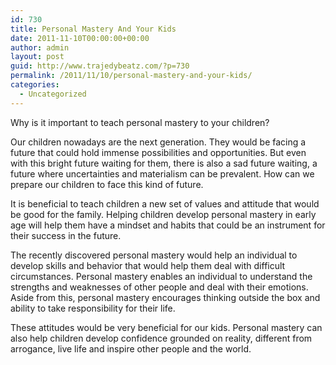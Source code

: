```yaml
---
id: 730
title: Personal Mastery And Your Kids
date: 2011-11-10T00:00:00+00:00
author: admin
layout: post
guid: http://www.trajedybeatz.com/?p=730
permalink: /2011/11/10/personal-mastery-and-your-kids/
categories:
  - Uncategorized
---
```

Why is it important to teach personal mastery to your children? 

Our children nowadays are the next generation. They would be facing a future that could hold immense possibilities and opportunities. But even with this bright future waiting for them, there is also a sad future waiting, a future where uncertainties and materialism can be prevalent. How can we prepare our children to face this kind of future.

It is beneficial to teach children a new set of values and attitude that would be good for the family. Helping children develop personal mastery in early age will help them have a mindset and habits that could be an instrument for their success in the future. 

The recently discovered personal mastery would help an individual to develop skills and behavior that would help them deal with difficult circumstances. Personal mastery enables an individual to understand the strengths and weaknesses of other people and deal with their emotions. Aside from this, personal mastery encourages thinking outside the box and ability to take responsibility for their life. 

These attitudes would be very beneficial for our kids. Personal mastery can also help children develop confidence grounded on reality, different from arrogance, live life and inspire other people and the world.